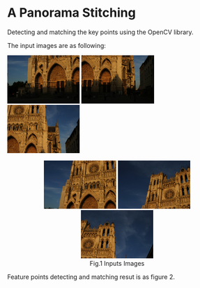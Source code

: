 A Panorama Stitching
===============
Detecting and matching the key points using the OpenCV library.

The input images are as following:


<p align="left">
     <img src="docs/112_1298.JPG" width="33%" height="33%">
     <img src="docs/112_1299.JPG" width="33%" height="33%">
     <img src="docs/112_1300.JPG" width="33%" height="33%">
</p>

<p align="center">
     <img src="docs/113_1301.JPG" width="33%" height="33%">
     <img src="docs/113_1302.JPG" width="33%" height="33%">
     <img src="docs/113_1303.JPG" width="33%" height="33%">
     <br>Fig.1 Inputs Images

</p>

Feature points detecting and matching resut is as figure 2. 
